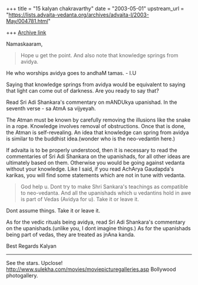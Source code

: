 +++
title = "15 kalyan chakravarthy"
date = "2003-05-01"
upstream_url = "https://lists.advaita-vedanta.org/archives/advaita-l/2003-May/004781.html"

+++
[Archive link](https://lists.advaita-vedanta.org/archives/advaita-l/2003-May/004781.html)

Namaskaaram,

>Hope u get the point. And also note that knowledge springs from avidya.

He who worships avidya goes to andhaM tamas. - I.U

Saying that knowledge springs from avidya would be equivalent to saying that
light can come out of darkness. Are you ready to say that?

Read Sri Adi Shankara's commentary on mANDUkya upanishad. In the seventh
verse - sa AtmA sa vijyeyah.

The Atman must be known by carefully removing the illusions like the snake
in a rope. Knowledge involves removal of obstructions. Once that is done,
the Atman is self-revealing. An idea that knowledge can spring from avidya
is similar to the buddhist idea.(wonder who is the neo-vedantin here.)

If advaita is to be properly understood, then it is necessary to read the
commentaries of Sri Adi Shankara on the upanishads, for all other ideas are
ultimately based on them. Otherwise you would be going against vedanta
without your knowledge. Like I said, if you read AchArya Gaudapda's karikas,
you will find some statements which are not in tune with vedanta.

><WINK> God help u. Dont try to make Shri Sankara's teachings as compatible
>to neo-vedanta. And all the upanishads which u vedantins hold in awe is
>part
>of Vedas (Avidya for u). Take it or leave it.

Dont assume things. Take it or leave it.

As for the vedic rituals being avidya, read Sri Adi Shankara's commentary on
the upanishads.(unlike you, I dont imagine things.) As for the upanishads
being part of vedas, they are treated as jnAna kanda.


Best Regards
Kalyan








_________________________________________________________________
See the stars. Upclose!
http://www.sulekha.com/movies/moviepicturegalleries.asp Bollywood
photogallery.

